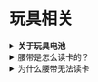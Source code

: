 # 玩具相关

<details>

<summary><strong>关于玩具电池</strong></summary>

腰带、枪、神主机、卡盒枪剑 都是放两节AAA(1.5V)的7号电池

推荐GP超霸环保碳性电池、Panasonic松下碱性电池等

</details>

<details>

<summary>腰带是怎么读卡的？</summary>

识别卡片左下方的格子条码

</details>

<details>

<summary>为什么腰带无法读卡</summary>

1.可能是没电了，请尝试更换新的电池

2.内部零件（读卡器）损坏

3.卡片条码印刷错误

4.卡片印刷问题

5.卡片裁切误差问题

6.其他未知原因

</details>
